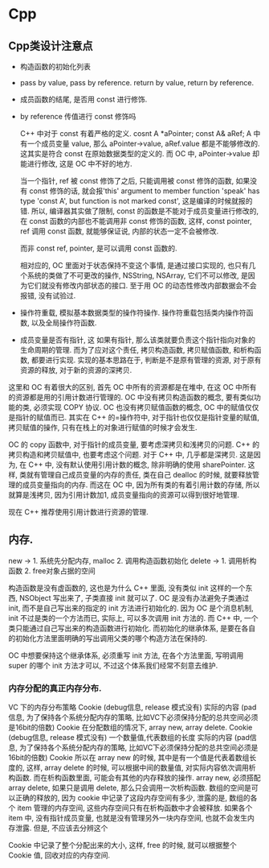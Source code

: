 # Cpp

## Cpp类设计注意点

* 构造函数的初始化列表
* pass by value, pass by reference. return by value, return by reference.
* 成员函数的结尾, 是否用 const 进行修饰.
* by reference 传值进行 const 修饰吗

    C++ 中对于 const 有着严格的定义. cosnt A *aPointer; const A& aRef;  A 中有一个成员变量 value, 那么 aPointer->value, aRef.value 都是不能够修改的. 这其实是符合 const 在原始数据类型的定义的. 而 OC 中, aPointer->value 却能进行修改, 这是 OC 中不好的地方.

    当一个指针, ref 被 const 修饰了之后, 只能调用被 const 修饰的函数, 如果没有 const 修饰的话, 就会报'this' argument to member function 'speak' has type 'const A', but function is not marked const', 这是编译的时候就报的错. 所以, 编译器其实做了限制, const 的函数是不能对于成员变量进行修改的, 在 const 函数的内部也不能调用非 const 修饰的函数, 这样, const pointer, ref 调用 const 函数, 就能够保证说, 内部的状态一定不会被修改. 

    而非 const ref, pointer, 是可以调用 const 函数的. 

    相对应的, OC 里面对于状态保持不变这个事情, 是通过接口实现的, 也只有几个系统的类做了不可更改的操作, NSString, NSArray, 它们不可以修改, 是因为它们就没有修改内部状态的接口. 至于用 OC 的动态性修改内部数据会不会报错, 没有试验过.

* 操作符重载, 模拟基本数据类型的操作符操作.
操作符重载包括类内操作符函数, 以及全局操作符函数.
* 成员变量是否有指针, 这
如果有指针, 那么该类就要负责这个指针指向对象的生命周期的管理. 而为了应对这个责任, 拷贝构造函数, 拷贝赋值函数, 和析构函数, 都要进行实现.
实现的基本思路在于, 判断是不是原有管理的资源, 对于原有资源的释放, 对于新的资源的深拷贝.

这里和 OC 有着很大的区别, 首先 OC 中所有的资源都是在堆中, 在这 OC 中所有的资源都是用的引用计数进行管理的. OC 中没有拷贝构造函数的概念, 要有类似功能的类, 必须实现 COPY 协议. OC 也没有拷贝赋值函数的概念, OC 中的赋值仅仅是指针的赋值而已. 其实在 C++ 的=操作符中, 对于指针也仅仅是指针变量的赋值, 拷贝赋值的操作, 只有在栈上的对象进行赋值的时候才会发生.

OC 的 copy 函数中, 对于指针的成员变量, 要考虑深拷贝和浅拷贝的问题.
C++ 的拷贝构造和拷贝赋值中, 也要考虑这个问题.
对于 C++ 中, 几乎都是深拷贝. 这是因为, 在 C++ 中, 没有默认使用引用计数的概念, 除非明确的使用 sharePointer. 这样, 类就有管理自己成员变量的内存的责任, 类在自己 dealloc 的时候, 就要释放管理的成员变量指向的内存. 而这在 OC 中, 因为所有类的有着引用计数的存储, 所以就算是浅拷贝, 因为引用计数加1, 成员变量指向的资源可以得到很好地管理.

现在 C++ 推荐使用引用计数进行资源的管理.

## 内存.

new -> 1. 系统先分配内存, malloc 2. 调用构造函数初始化
delete -> 1. 调用析构函数 2. free对象占据的空间

构造函数是没有虚函数的, 这也是为什么 C++ 里面, 没有类似 init 这样的一个东西, NSObject 写出来了, 子类直接 init 就可以了. OC 是没有办法避免子类通过 init, 而不是自己写出来的指定的 init 方法进行初始化的. 因为 OC 是个消息机制, init 不过是类的一个方法而已, 实际上, 可以多次调用 init 方法的. 而 C++ 中, 一个类只能通过自己写出来的构造函数进行初始化. 而初始化的继承体系, 是要在各自的初始化方法里面明确的写出调用父类的哪个构造方法在保持的.

OC 中想要保持这个继承体系, 必须重写 init 方法, 在各个方法里面, 写明调用 super 的哪个 init 方法才可以, 不过这个体系我们经常不刻意去维护.

### 内存分配的真正内存分布.

VC 下的内存分布策略
Cookie (debug信息, release 模式没有) 实际的内容 (pad信息, 为了保持各个系统分配内存的策略, 比如VC下必须保持分配的总共空间必须是16bit的倍数) Cookie
在分配数组的情况下,  array new, array delete.
Cookie (debug信息, release 模式没有) 一个数量值,代表数组的长度 实际的内容 (pad信息, 为了保持各个系统分配内存的策略, 比如VC下必须保持分配的总共空间必须是16bit的倍数) Cookie
所以在 array new 的时候, 其中是有一个值是代表着数组长度的, 这样, array delete 的时候, 可以根据中间的数量值, 对实际内容依次调用析构函数. 而在析构函数里面, 可能会有其他的内存释放的操作.
array new, 必须搭配 array delete, 如果只是调用 delete, 那么只会调用一次析构函数.
数组的空间是可以正确的释放的, 因为 cookie 中记录了这段内存空间有多少, 泄露的是, 数组的各个 item 管理的内存空间, 这些内存空间只有在析构函数中才会被释放. 如果各个 item 中, 没有指针成员变量, 也就是没有管理另外一块内存空间, 也就不会发生内存泄露. 但是, 不应该去分辨这个

Cookie 中记录了整个分配出来的大小, 这样, free 的时候, 就可以根据整个 Cookie 值, 回收对应的内存空间.



